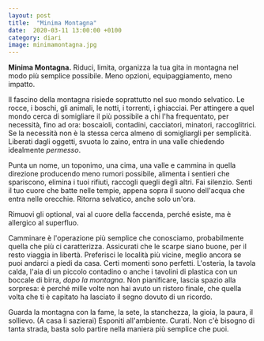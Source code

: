 ```yaml
---
layout: post
title:  "Minima Montagna"
date:  2020-03-11 13:00:00 +0100
category: diari  
image: minimamontagna.jpg
---
```


**Minima Montagna.** Riduci, limita, organizza la tua gita in montagna nel modo più semplice possibile. Meno opzioni, equipaggiamento, meno impatto.

Il fascino della montagna risiede soprattutto nel suo mondo selvatico. Le rocce, i boschi, gli animali, le notti, i torrenti, i ghiacciai.
Per attingere a quel mondo cerca di somigliare il più possibile a chi l'ha frequentato, per necessità, fino ad ora: boscaioli, contadini, cacciatori, minatori, raccoglitrici.
Se la necessità non è la stessa cerca almeno di somigliargli per semplicità. Liberati dagli oggetti, svuota lo zaino, entra in una valle chiedendo idealmente *permesso*.

Punta un nome, un toponimo, una cima, una valle e cammina in quella direzione producendo meno rumori possibile, alimenta i sentieri che spariscono, elimina i tuoi rifiuti, raccogli quegli degli altri.
Fai silenzio. Senti il tuo cuore che batte nelle tempie, appena sopra il suono dell'acqua che entra nelle orecchie. Ritorna selvatico, anche solo un'ora.

Rimuovi gli optional, vai al cuore della faccenda, perché esiste, ma è allergico al superfluo.

Camminare è l'operazione più semplice che conosciamo, probabilmente quella che più ci caratterizza. Assicurati che le scarpe siano buone, per il resto viaggia in libertà.
Preferisci le località più vicine, meglio ancora se puoi andarci a piedi da casa. 
Certi momenti sono perfetti. L'osteria, la tavola calda, l'aia di un piccolo contadino o anche i tavolini di plastica con un boccale di birra, *dopo la montagna*.
Non pianificare, lascia spazio alla sorpresa: è perché mille volte non hai avuto un ristoro finale, che quella volta che ti è capitato ha lasciato il segno dovuto di un ricordo.

Guarda la montagna con la fame, la sete, la stanchezza, la gioia, la paura, il sollievo. (A casa li sazierai) 
Esponiti all'ambiente. Curati.
Non c'è bisogno di tanta strada, basta solo partire nella maniera più semplice che puoi. 



